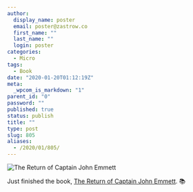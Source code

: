 ```yaml
---
author:
  display_name: poster
  email: poster@zastrow.co
  first_name: ""
  last_name: ""
  login: poster
categories:
  - Micro
tags:
  - Book
date: "2020-01-20T01:12:19Z"
meta:
  _wpcom_is_markdown: "1"
parent_id: "0"
password: ""
published: true
status: publish
title: ""
type: post
slug: 805
aliases:
  - /2020/01/805/
---
```

<p><img src="https://i.gr-assets.com/images/S/compressed.photo.goodreads.com/books/1291783843l/9856011.jpg" alt="The Return of Captain John Emmett" /></p>
<p>Just finished the book, <a href="https://www.goodreads.com/review/show/3137765059?utm_medium=api&amp;utm_source=rss">The Return of Captain John Emmett</a>. 📚</p>
